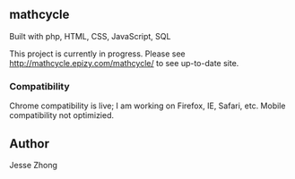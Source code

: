 ## mathcycle
Built with php, HTML, CSS, JavaScript, SQL

This project is currently in progress. Please see http://mathcycle.epizy.com/mathcycle/ to see up-to-date site.
### Compatibility
 Chrome compatibility is live; I am working on Firefox, IE, Safari, etc. Mobile compatibility not optimizied.
## Author
Jesse Zhong
